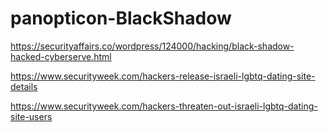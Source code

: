 # panopticon-BlackShadow

https://securityaffairs.co/wordpress/124000/hacking/black-shadow-hacked-cyberserve.html

https://www.securityweek.com/hackers-release-israeli-lgbtq-dating-site-details

https://www.securityweek.com/hackers-threaten-out-israeli-lgbtq-dating-site-users
